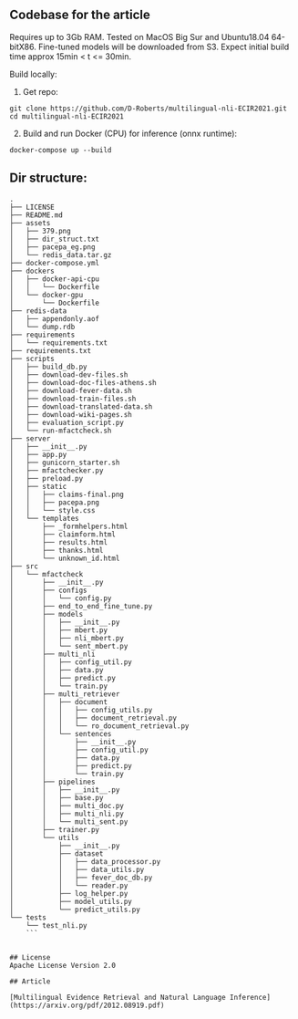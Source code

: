 
## Codebase for the article

Requires up to 3Gb RAM. 
Tested on MacOS Big Sur and Ubuntu18.04 64-bitX86. Fine-tuned models will be downloaded from S3. Expect initial build time approx 15min < t <= 30min.

Build locally:
1. Get repo:
```
git clone https://github.com/D-Roberts/multilingual-nli-ECIR2021.git
cd multilingual-nli-ECIR2021
```

2. Build and run Docker (CPU) for inference (onnx runtime):
```
docker-compose up --build
```


## Dir structure:
```
.
├── LICENSE
├── README.md
├── assets
│   ├── 379.png
│   ├── dir_struct.txt
│   ├── pacepa_eg.png
│   └── redis_data.tar.gz
├── docker-compose.yml
├── dockers
│   ├── docker-api-cpu
│   │   └── Dockerfile
│   └── docker-gpu
│       └── Dockerfile
├── redis-data
│   ├── appendonly.aof
│   └── dump.rdb
├── requirements
│   └── requirements.txt
├── requirements.txt
├── scripts
│   ├── build_db.py
│   ├── download-dev-files.sh
│   ├── download-doc-files-athens.sh
│   ├── download-fever-data.sh
│   ├── download-train-files.sh
│   ├── download-translated-data.sh
│   ├── download-wiki-pages.sh
│   ├── evaluation_script.py
│   └── run-mfactcheck.sh
├── server
│   ├── __init__.py
│   ├── app.py
│   ├── gunicorn_starter.sh
│   ├── mfactchecker.py
│   ├── preload.py
│   ├── static
│   │   ├── claims-final.png
│   │   ├── pacepa.png
│   │   └── style.css
│   └── templates
│       ├── _formhelpers.html
│       ├── claimform.html
│       ├── results.html
│       ├── thanks.html
│       └── unknown_id.html
├── src
│   └── mfactcheck
│       ├── __init__.py
│       ├── configs
│       │   └── config.py
│       ├── end_to_end_fine_tune.py
│       ├── models
│       │   ├── __init__.py
│       │   ├── mbert.py
│       │   ├── nli_mbert.py
│       │   └── sent_mbert.py
│       ├── multi_nli
│       │   ├── config_util.py
│       │   ├── data.py
│       │   ├── predict.py
│       │   └── train.py
│       ├── multi_retriever
│       │   ├── document
│       │   │   ├── config_utils.py
│       │   │   ├── document_retrieval.py
│       │   │   └── ro_document_retrieval.py
│       │   └── sentences
│       │       ├── __init__.py
│       │       ├── config_util.py
│       │       ├── data.py
│       │       ├── predict.py
│       │       └── train.py
│       ├── pipelines
│       │   ├── __init__.py
│       │   ├── base.py
│       │   ├── multi_doc.py
│       │   ├── multi_nli.py
│       │   └── multi_sent.py
│       ├── trainer.py
│       └── utils
│           ├── __init__.py
│           ├── dataset
│           │   ├── data_processor.py
│           │   ├── data_utils.py
│           │   ├── fever_doc_db.py
│           │   └── reader.py
│           ├── log_helper.py
│           ├── model_utils.py
│           └── predict_utils.py
└── tests
    └── test_nli.py
    ```
  

## License
Apache License Version 2.0

## Article 

[Multilingual Evidence Retrieval and Natural Language Inference](https://arxiv.org/pdf/2012.08919.pdf)

